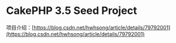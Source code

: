 # CakePHP 3.5 Seed Project

项目介绍：[https://blog.csdn.net/hwhsong/article/details/79792001](https://blog.csdn.net/hwhsong/article/details/79792001)
